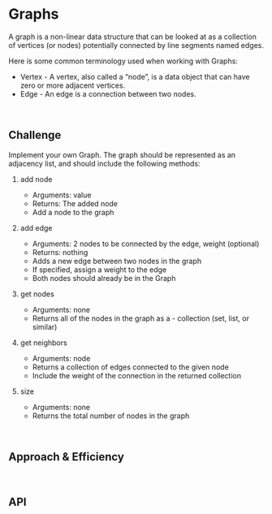# **Graphs**
A graph is a non-linear data structure that can be looked at as a collection of vertices (or nodes) potentially connected by line segments named edges.

Here is some common terminology used when working with Graphs:

- Vertex - A vertex, also called a “node”, is a data object that can have zero or more adjacent vertices.
- Edge - An edge is a connection between two nodes.

<br>



## **Challenge**
Implement your own Graph. The graph should be represented as an adjacency list, and should include the following methods:

1. add node
    - Arguments: value
    - Returns: The added node
    - Add a node to the graph



2. add edge
    - Arguments: 2 nodes to be connected by the edge, weight (optional)
    - Returns: nothing
    - Adds a new edge between two nodes in the graph
    - If specified, assign a weight to the edge
    - Both nodes should already be in the Graph


3. get nodes
    - Arguments: none
    - Returns all of the nodes in the graph as a - collection (set, list, or similar)

4. get neighbors
    - Arguments: node
    - Returns a collection of edges connected to the given node
    - Include the weight of the connection in the returned collection

5. size
    - Arguments: none
    - Returns the total number of nodes in the graph

<br>

## **Approach & Efficiency**
<!-- What approach did you take? Why? What is the Big O space/time for this approach? -->


<br>

## **API**
<!-- Description of each method publicly available in your Graph -->